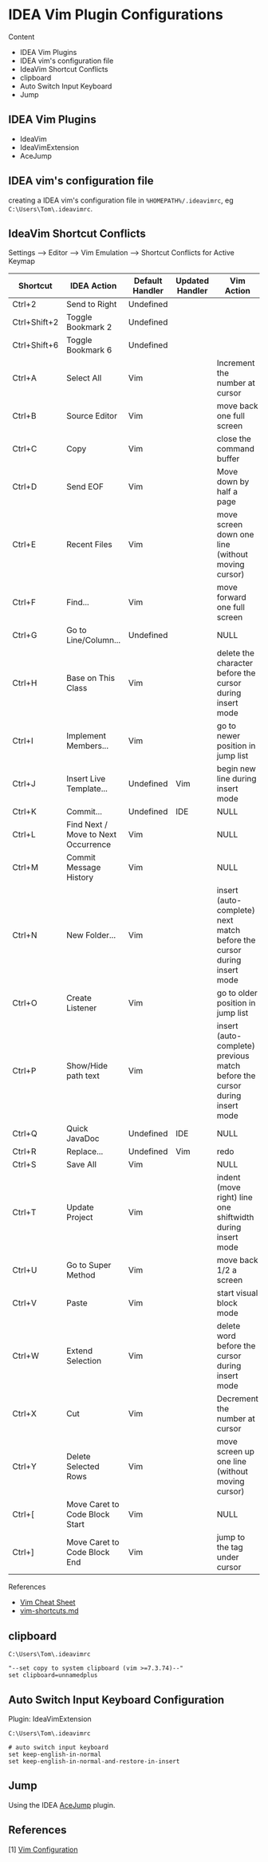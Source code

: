 # IDEA Vim Plugin Configurations

Content

- IDEA Vim Plugins
- IDEA vim's configuration file
- IdeaVim Shortcut Conflicts
- clipboard
- Auto Switch Input Keyboard
- Jump

## IDEA Vim Plugins

- IdeaVim
- IdeaVimExtension
- AceJump

## IDEA vim's configuration file

creating a IDEA vim's configuration file in `%HOMEPATH%/.ideavimrc`, eg `C:\Users\Tom\.ideavimrc`.

## IdeaVim Shortcut Conflicts

Settings --> Editor --> Vim Emulation --> Shortcut Conflicts for Active Keymap

| Shortcut     | IDEA Action                         | Default Handler | Updated Handler | Vim Action                                                   |
| ------------ | ----------------------------------- | --------------- | --------------- | ------------------------------------------------------------ |
| Ctrl+2       | Send to Right                       | Undefined       |                 |                                                              |
| Ctrl+Shift+2 | Toggle Bookmark 2                   | Undefined       |                 |                                                              |
| Ctrl+Shift+6 | Toggle Bookmark 6                   | Undefined       |                 |                                                              |
| Ctrl+A       | Select All                          | Vim             |                 | Increment the number at cursor                               |
| Ctrl+B       | Source Editor                       | Vim             |                 | move back one full screen                                    |
| Ctrl+C       | Copy                                | Vim             |                 | close the command buffer                                     |
| Ctrl+D       | Send EOF                            | Vim             |                 | Move down by half a page                                     |
| Ctrl+E       | Recent Files                        | Vim             |                 | move screen down one line (without moving cursor)            |
| Ctrl+F       | Find...                             | Vim             |                 | move forward one full screen                                 |
| Ctrl+G       | Go to Line/Column...                | Undefined       |                 | NULL                                                         |
| Ctrl+H       | Base on This Class                  | Vim             |                 | delete the character before the cursor during insert mode    |
| Ctrl+I       | Implement Members...                | Vim             |                 | go to newer position in jump list                            |
| Ctrl+J       | Insert Live Template...             | Undefined       | Vim             | begin new line during insert mode                            |
| Ctrl+K       | Commit...                           | Undefined       | IDE             | NULL                                                         |
| Ctrl+L       | Find Next / Move to Next Occurrence | Vim             |                 | NULL                                                         |
| Ctrl+M       | Commit Message History              | Vim             |                 | NULL                                                         |
| Ctrl+N       | New Folder...                       | Vim             |                 | insert (auto-complete) next match before the cursor during insert mode |
| Ctrl+O       | Create Listener                     | Vim             |                 | go to older position in jump list                            |
| Ctrl+P       | Show/Hide path text                 | Vim             |                 | insert (auto-complete) previous match before the cursor during insert mode |
| Ctrl+Q       | Quick JavaDoc                       | Undefined       | IDE             | NULL                                                         |
| Ctrl+R       | Replace...                          | Undefined       | Vim             | redo                                                         |
| Ctrl+S       | Save All                            | Vim             |                 | NULL                                                         |
| Ctrl+T       | Update Project                      | Vim             |                 | indent (move right) line one shiftwidth during insert mode   |
| Ctrl+U       | Go to Super Method                  | Vim             |                 | move back 1/2 a screen                                       |
| Ctrl+V       | Paste                               | Vim             |                 | start visual block mode                                      |
| Ctrl+W       | Extend Selection                    | Vim             |                 | delete word before the cursor during insert mode             |
| Ctrl+X       | Cut                                 | Vim             |                 | Decrement the number at cursor                               |
| Ctrl+Y       | Delete Selected Rows                | Vim             |                 | move screen up one line (without moving cursor)              |
| Ctrl+[       | Move Caret to Code Block Start      | Vim             |                 | NULL                                                         |
| Ctrl+]       | Move Caret to Code Block End        | Vim             |                 | jump to the tag under cursor                                 |

References

- [Vim Cheat Sheet](https://vim.rtorr.com/)
- [vim-shortcuts.md](https://gist.github.com/tuxfight3r/0dca25825d9f2608714b)

## clipboard

`C:\Users\Tom\.ideavimrc`

```
"--set copy to system clipboard (vim >=7.3.74)--"
set clipboard=unnamedplus
```

## Auto Switch Input Keyboard Configuration

Plugin: IdeaVimExtension

`C:\Users\Tom\.ideavimrc`

```
# auto switch input keyboard
set keep-english-in-normal
set keep-english-in-normal-and-restore-in-insert
```

## Jump

Using the IDEA [AceJump](https://plugins.jetbrains.com/plugin/7086-acejump) plugin.

## References

[1] [Vim Configuration](https://www.jetbrains.com/help/idea/using-product-as-the-vim-editor.html#vimrc)